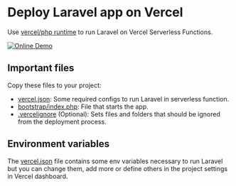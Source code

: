 # Deploy Laravel app on Vercel

Use [vercel/php runtime](https://github.com/vercel-community/php) to run Laravel on Vercel Serverless Functions.

[![Online Demo](https://img.shields.io/badge/Online-Demo-brightgreen.svg)](https://laravel-hello-world.vercel.app/)

## Important files

Copy these files to your project:

- [vercel.json](./vercel.json): Some required configs to run Laravel in serverless function.
- [bootstrap/index.php](./bootstrap/index.php): File that starts the app.
- [.vercelignore](./.vercelignore) (Optional): Sets files and folders that should be ignored from the deployment process.

## Environment variables

The [vercel.json](./vercel.json) file contains some env variables necessary to run Laravel but you can change them, add more or define others in the project settings in Vercel dashboard.
